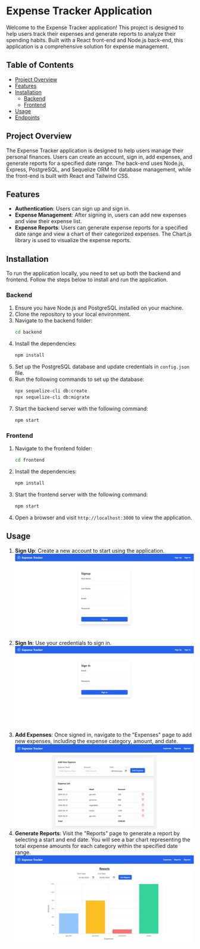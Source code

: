# Expense Tracker Application

Welcome to the Expense Tracker application! This project is designed to help users track their expenses and generate reports to analyze their spending habits. Built with a React front-end and Node.js back-end, this application is a comprehensive solution for expense management.

## Table of Contents
- [Project Overview](#project-overview)
- [Features](#features)
- [Installation](#installation)
  - [Backend](#backend)
  - [Frontend](#frontend)
- [Usage](#usage)
- [Endpoints](#endpoints)


## Project Overview
The Expense Tracker application is designed to help users manage their personal finances. Users can create an account, sign in, add expenses, and generate reports for a specified date range. The back-end uses Node.js, Express, PostgreSQL, and Sequelize ORM for database management, while the front-end is built with React and Tailwind CSS.

## Features
- **Authentication**: Users can sign up and sign in.
- **Expense Management**: After signing in, users can add new expenses and view their expense list.
- **Expense Reports**: Users can generate expense reports for a specified date range and view a chart of their categorized expenses. The Chart.js library is used to visualize the expense reports.

## Installation
To run the application locally, you need to set up both the backend and frontend. Follow the steps below to install and run the application.

### Backend
1. Ensure you have Node.js and PostgreSQL installed on your machine.
2. Clone the repository to your local environment.
3. Navigate to the backend folder:
   ```bash
   cd backend
   ```
4. Install the dependencies:
   ```bash
   npm install
   ```
5. Set up the PostgreSQL database and update credentials in `config.json` file.
6. Run the following commands to set up the database:
   ```bash
   npx sequelize-cli db:create
   npx sequelize-cli db:migrate
   ```
7. Start the backend server with the following command:
   ```bash
   npm start
   ```

### Frontend
1. Navigate to the frontend folder:
   ```bash
   cd frontend
   ```
2. Install the dependencies:
   ```bash
   npm install
   ```
3. Start the frontend server with the following command:
   ```bash
   npm start
   ```
4. Open a browser and visit `http://localhost:3000` to view the application.

## Usage
1. **Sign Up**: Create a new account to start using the application.
![signup](https://raw.githubusercontent.com/vineethayasa/expense-tracker/main/public/signup.png)
2. **Sign In**: Use your credentials to sign in.
![signin](https://raw.githubusercontent.com/vineethayasa/expense-tracker/main/public/signin.png)
3. **Add Expenses**: Once signed in, navigate to the "Expenses" page to add new expenses, including the expense category, amount, and date.
![expense](https://raw.githubusercontent.com/vineethayasa/expense-tracker/main/public/expenes.png)
4. **Generate Reports**: Visit the "Reports" page to generate a report by selecting a start and end date. You will see a bar chart representing the total expense amounts for each category within the specified date range.
![reports](https://raw.githubusercontent.com/vineethayasa/expense-tracker/main/public/reports.png)
